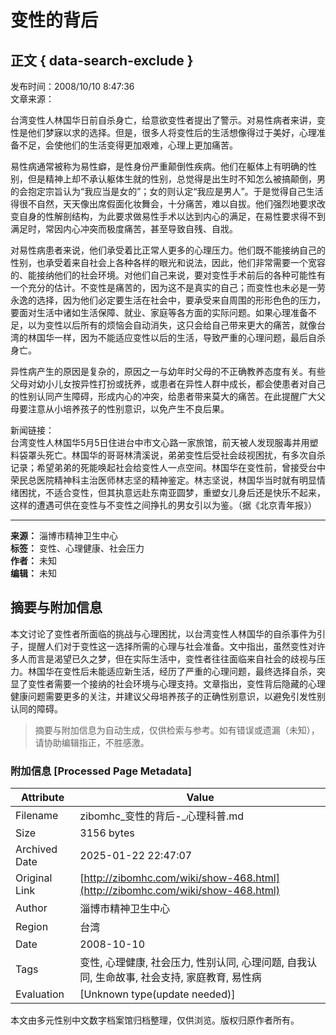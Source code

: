 # 变性的背后

## 正文 { data-search-exclude }


发布时间：2008/10/10 8:47:36  
文章来源：  

台湾变性人林国华日前自杀身亡，给意欲变性者提出了警示。对易性病者来讲，变性是他们梦寐以求的选择。但是，很多人将变性后的生活想像得过于美好，心理准备不足，会使他们的生活变得更加艰难，心理上更加痛苦。   

易性病通常被称为易性癖，是性身份严重颠倒性疾病。他们在躯体上有明确的性别，但是精神上却不承认躯体生就的性别，总觉得是出生时不知怎么被搞颠倒，男的会抱定宗旨认为“我应当是女的”；女的则认定“我应是男人”。于是觉得自己生活得很不自然，天天像出席假面化妆舞会，十分痛苦，难以自拔。他们强烈地要求改变自身的性解剖结构，为此要求做易性手术以达到内心的满足，在易性要求得不到满足时，常因内心冲突而极度痛苦，甚至导致自残、自戕。   

对易性病患者来说，他们承受着比正常人更多的心理压力。他们既不能接纳自己的性别，也承受着来自社会上各种各样的眼光和说法，因此，他们非常需要一个宽容的、能接纳他们的社会环境。对他们自己来说，要对变性手术前后的各种可能性有一个充分的估计。不变性是痛苦的，因为这不是真实的自己；而变性也未必是一劳永逸的选择，因为他们必定要生活在社会中，要承受来自周围的形形色色的压力，要面对生活中诸如生活保障、就业、家庭等各方面的实际问题。如果心理准备不足，以为变性以后所有的烦恼会自动消失，这只会给自己带来更大的痛苦，就像台湾的林国华一样，因为不能适应变性以后的生活，导致严重的心理问题，最后自杀身亡。   

异性病产生的原因是复杂的，原因之一与幼年时父母的不正确教养态度有关。有些父母对幼小儿女按异性打扮或抚养，或患者在异性人群中成长，都会使患者对自己的性别认同产生障碍，形成内心的冲突，给患者带来莫大的痛苦。在此提醒广大父母要注意从小培养孩子的性别意识，以免产生不良后果。   

新闻链接：  
台湾变性人林国华5月5日住进台中市文心路一家旅馆，前天被人发现服毒并用塑料袋罩头死亡。林国华的哥哥林清溪说，弟弟变性后受社会歧视困扰，有多次自杀记录；希望弟弟的死能唤起社会给变性人一点空间。林国华在变性前，曾接受台中荣民总医院精神科主治医师林志坚的精神鉴定。林志坚说，林国华当时就有明显情绪困扰，不适合变性，但其执意远赴东南亚圆梦，重塑女儿身后还是快乐不起来，这样的遭遇可供在变性与不变性之间挣扎的男女引以为鉴。（据《北京青年报》）

---  
**来源：** 淄博市精神卫生中心  
**标签：** 变性、心理健康、社会压力  
**作者：** 未知  
**编辑：** 未知  
<!-- tcd_original_link http://zibomhc.com/wiki/show-468.html -->


## 摘要与附加信息

<!-- tcd_abstract -->
本文讨论了变性者所面临的挑战与心理困扰，以台湾变性人林国华的自杀事件为引子，提醒人们对于变性这一选择所需的心理与社会准备。文中指出，虽然变性对许多人而言是渴望已久之梦，但在实际生活中，变性者往往面临来自社会的歧视与压力。林国华在变性后未能适应新生活，经历了严重的心理问题，最终选择自杀，突显了变性者需要一个接纳的社会环境与心理支持。文章指出，变性背后隐藏的心理健康问题需要更多的关注，并建议父母培养孩子的正确性别意识，以避免引发性别认同的障碍。
<!-- tcd_abstract_end -->

> 摘要与附加信息为自动生成，仅供检索与参考。如有错误或遗漏（未知），请协助编辑指正，不胜感激。

### 附加信息 [Processed Page Metadata]

| Attribute       | Value                                  |
|-----------------|----------------------------------------|
| Filename        | zibomhc_变性的背后-_心理科普.md                             |
| Size            | 3156 bytes                           |
| Archived Date   | 2025-01-22 22:47:07                             |
| Original Link   | [http://zibomhc.com/wiki/show-468.html](http://zibomhc.com/wiki/show-468.html)                       |
| Author          | 淄博市精神卫生中心                               |
| Region          | 台湾                               |
| Date            | 2008-10-10                                 |
| Tags            | 变性, 心理健康, 社会压力, 性别认同, 心理问题, 自我认同, 生命故事, 社会支持, 家庭教育, 易性病                                 |
| Evaluation            | [Unknown type(update needed)]                                 |
<!-- tcd_table_end -->

本文由多元性别中文数字档案馆归档整理，仅供浏览。版权归原作者所有。

